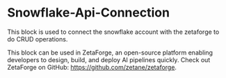 # Snowflake-Api-Connection

This block is used to connect the snowflake account with the zetaforge to do CRUD operations.


This block can be used in ZetaForge, an open-source platform enabling developers to design, build, and deploy AI pipelines quickly. Check out ZetaForge on GitHub: https://github.com/zetane/zetaforge.
